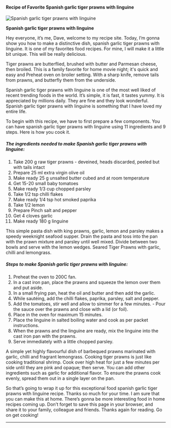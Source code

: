             

#### Recipe of Favorite Spanish garlic tiger prawns with linguine

![Spanish garlic tiger prawns with linguine](https://img-global.cpcdn.com/recipes/572fa172657735a5/751x532cq70/spanish-garlic-tiger-prawns-with-linguine-recipe-main-photo.jpg)

**Spanish garlic tiger prawns with linguine**

Hey everyone, it’s me, Dave, welcome to my recipe site. Today, I’m gonna show you how to make a distinctive dish, spanish garlic tiger prawns with linguine. It is one of my favorites food recipes. For mine, I will make it a little bit unique. This will be really delicious.

Tiger prawns are butterflied, brushed with butter and Parmesan cheese, then broiled. This is a family favorite for home movie night; it's quick and easy and Preheat oven on broiler setting. With a sharp knife, remove tails from prawns, and butterfly them from the underside.

Spanish garlic tiger prawns with linguine is one of the most well liked of recent trending foods in the world. It’s simple, it is fast, it tastes yummy. It is appreciated by millions daily. They are fine and they look wonderful. Spanish garlic tiger prawns with linguine is something that I have loved my entire life.

To begin with this recipe, we have to first prepare a few components. You can have spanish garlic tiger prawns with linguine using 11 ingredients and 9 steps. Here is how you cook it.

##### The ingredients needed to make Spanish garlic tiger prawns with linguine:

1.  Take 200 g raw tiger prawns - deveined, heads discarded, peeled but with tails intact
2.  Prepare 25 ml extra virgin olive oil
3.  Make ready 25 g unsalted butter cubed and at room temperature
4.  Get 15-20 small baby tomatoes
5.  Make ready 1/3 cup chopped parsley
6.  Take 1/2 tsp chilli flakes
7.  Make ready 1/4 tsp hot smoked paprika
8.  Take 1/2 lemon
9.  Prepare Pinch salt and pepper
10.  Get 4 cloves garlic
11.  Make ready 180 g linguine

This simple pasta dish with king prawns, garlic, lemon and parsley makes a speedy weeknight seafood supper. Drain the pasta and toss into the pan with the prawn mixture and parsley until well mixed. Divide between two bowls and serve with the lemon wedges. Seared Tiger Prawns with garlic, chilli and lemongrass.

##### Steps to make Spanish garlic tiger prawns with linguine:

1.  Preheat the oven to 200C fan.
2.  In a cast iron pan, place the prawns and squeeze the lemon over them and put aside.
3.  In a small frying pan, heat the oil and butter and then add the garlic.
4.  While sautéing, add the chilli flakes, paprika, parsley, salt and pepper.
5.  Add the tomatoes, stir well and allow to simmer for a few minutes. - Pour the sauce over the prawns and close with a lid (or foil).
6.  Place in the oven for maximum 15 minutes.
7.  Place the linguine in salted boiling water and cook as per packet instructions.
8.  When the prawns and the linguine are ready, mix the linguine into the cast iron pan with the prawns.
9.  Serve immediately with a little chopped parsley.

A simple yet highly flavourful dish of barbequed prawns marinated with garlic, chilli and fragrant lemongrass. Cooking tiger prawns is just like cooking traditional shrimp. Cook over high heat for just a few minutes per side until they are pink and opaque; then serve. You can add other ingredients such as garlic for additional flavor. To ensure the prawns cook evenly, spread them out in a single layer on the pan.

So that’s going to wrap it up for this exceptional food spanish garlic tiger prawns with linguine recipe. Thanks so much for your time. I am sure that you can make this at home. There’s gonna be more interesting food in home recipes coming up. Don’t forget to save this page in your browser, and share it to your family, colleague and friends. Thanks again for reading. Go on get cooking!

* * *
